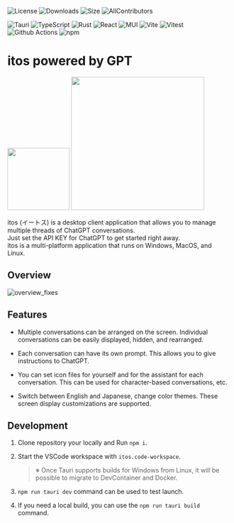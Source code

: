 ![License](https://img.shields.io/github/license/Mikoshiba-Kyu/Tauri-itos)
![Downloads](https://img.shields.io/github/downloads/Mikoshiba-Kyu/Tauri-itos/total)
![Size](https://img.shields.io/github/languages/code-size/Mikoshiba-Kyu/Tauri-itos)
![AllContributors](https://img.shields.io/github/all-contributors/Mikoshiba-Kyu/Tauri-itos/main)

![Tauri](https://img.shields.io/badge/Tauri-565656?logo=tauri&style=flat")
![TypeScript](https://img.shields.io/badge/TypeScript-565656?logo=typescript&style=flat")
![Rust](https://img.shields.io/badge/Rust-565656?logo=rust&style=flat")
![React](https://img.shields.io/badge/React-565656?logo=react&style=flat")
![MUI](https://img.shields.io/badge/MUI-565656?logo=mui&style=flat")
![Vite](https://img.shields.io/badge/Vite-565656?logo=vite&style=flat")
![Vitest](https://img.shields.io/badge/Vitest-565656?logo=vitest&style=flat")
![Github Actions](https://img.shields.io/badge/GithubActions-565656?logo=githubactions&style=flat")
![npm](https://img.shields.io/badge/npm-565656?logo=npm&style=flat")

# itos powered by GPT

<img src="https://github.com/Mikoshiba-Kyu/Tauri-itos/assets/40236427/1037a411-63f9-4f33-b31f-abdbcc94a576" width="140px"> <img src="https://github.com/Mikoshiba-Kyu/Tauri-itos/assets/40236427/c66700ab-25ab-4a87-9c24-48322f321a89" width="300px">

itos (イートス) is a desktop client application that allows you to manage multiple threads of ChatGPT conversations.  
Just set the API KEY for ChatGPT to get started right away.  
itos is a multi-platform application that runs on Windows, MacOS, and Linux.

## Overview

![overview_fixes](https://github.com/Mikoshiba-Kyu/Tauri-itos/assets/40236427/ab0b28a6-fb50-4fba-b4e7-965939804d1f)

## Features

- Multiple conversations can be arranged on the screen. Individual conversations can be easily displayed, hidden, and rearranged.

- Each conversation can have its own prompt. This allows you to give instructions to ChatGPT.

- You can set icon files for yourself and for the assistant for each conversation. This can be used for character-based conversations, etc.

- Switch between English and Japanese, change color themes. These screen display customizations are supported.

## Development

1. Clone repository your locally and Run `npm i`.

1. Start the VSCode workspace with `itos.code-workspace`.

   > ※ Once Tauri supports builds for Windows from Linux, it will be possible to migrate to DevContainer and Docker.

1. `npm run tauri dev` command can be used to test launch.

1. If you need a local build, you can use the `npm run tauri build` command.
